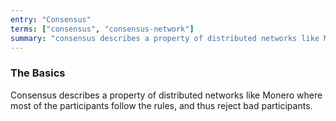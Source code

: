 ```yaml
---
entry: "Consensus"
terms: ["consensus", "consensus-network"]
summary: "consensus describes a property of distributed networks like Monero where most of the participants follow the rules, and thus reject bad participants"
---
```


### The Basics

Consensus describes a property of distributed networks like Monero where most of the participants follow the rules, and thus reject bad participants.